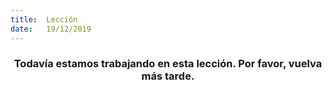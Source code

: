 ```yaml
---
title:  Lección
date:   19/12/2019
---
```


### <center>Todavía estamos trabajando en esta lección. Por favor, vuelva más tarde.</center>